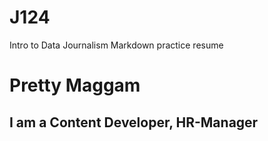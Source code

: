 # J124
Intro to Data Journalism Markdown practice resume
# Pretty Maggam
## I am a Content Developer, HR-Manager
